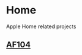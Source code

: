 # Home
Apple Home related projects

## [AF104](AF104/readme.md)  
[]()  
[]()  
[]()  
[]()  
[]()  
[]()  
[]()  

